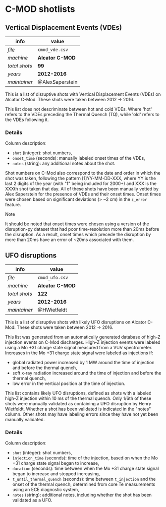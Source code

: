 
# C-MOD shotlists

## Vertical Displacement Events (VDEs)

info|value
-|-
_file_ | `cmod_vde.csv`
_machine_ | **Alcator C-MOD**
_total shots_ | **99**
_years_ | **2012-2016**
_maintainer_ | @AlexSaperstein

This is a list of disruptive shots with Vertical Displacement Events (VDEs) on Alcator C-Mod.
These shots were taken between 2012 -> 2016.

This list does not descriminate between hot and cold VDEs.
Where 'hot' refers to the VDEs preceding the Thermal Quench (TQ), while 'old' refers to the VDEs following it.

### Details

Column description:
- `shot` (integer): shot numbers,
- `onset_time` (seconds): manually labeled onset times of the VDEs,
- `notes` (string): any additional notes about the shot.

Shot numbers on C-Mod also correspond to the date and order in which the shot was taken, following the pattern [1]YY-MM-DD-XXX, where YY is the last 2 digits of the year (with "1" being included for 2000+) and XXX is the XXXth shot taken that day.
All of these shots have been manually vetted by Alex Saperstein for the presence of VDEs and their onset times.
Onset times were chosen based on significant deviations (> ~2 cm) in the `z_error` feature.

> [!NOTE]
> It should be noted that onset times were chosen using a version of the disruption-py dataset that had poor time-resolution more than 20ms before the disruption.
> As a result, onset times which precede the disruption by more than 20ms have an error of ~20ms associated with them.

## UFO disruptions

info|value
-|-
_file_ | `cmod_ufo.csv`
_machine_ | **Alcator C-MOD**
_total shots_ | **122**
_years_ | **2012-2016**
_maintainer_ | @HWietfeldt

This is a list of disruptive shots with likely UFO disruptions on Alcator C-Mod.
These shots were taken between 2012 -> 2016.

This list was generated from an automatically generated database of high-Z injection events on C-Mod discharges.
High-Z injection events were labeled using a Mo +31 charge state signal measured from a VUV spectrometer.
Increases in the Mo +31 charge state signal were labeled as injections if:
- global radiated power increased by 1 MW around the time of injection and before the thermal quench,
- soft x-ray radiation increased around the time of injection and before the thermal quench,
- low error in the vertical position at the time of injection.

This list contains likely UFO disruptions, defined as shots with a labeled high-Z injection within 10 ms of the thermal quench.
Only 1/6th of these shots were manually validated as containing a UFO disruption by Henry Wietfeldt.
Whether a shot has been validated is indicated in the "notes" column.
Other shots may have labeling errors since they have not yet been manually validated.

### Details

Column description:
- `shot` (integer): shot numbers,
- `injection_time` (seconds): time of the injection, based on when the Mo +31 charge state signal began to increase,
- `duration` (seconds): time between when the Mo +31 charge state signal began to increase and stopped increasing,
- `t_until_thermal_quench` (seconds): time between `t_injection` and the onset of the thermal quench, determined from core Te measurements using an ECE diagnostic system,
- `notes` (string): additional notes, including whether the shot has been validated as a UFO.
